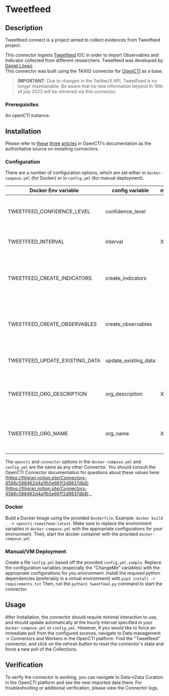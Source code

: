 # Tweetfeed

## Description

Tweetfeed connect is a project aimed to collect evidences from Tweetfeed project.  

This connector ingests [Tweetfeed](https://tweetfeed.live/) IOC in order to import Observables and Indicator collected from different researchers. Tweetfeed was developed by [Daniel López](https://twitter.com/0xDanielLopez).  
This connector was built using the TAXII2 connector for [OpenCTI](https://github.com/OpenCTI-Platform/opencti) as a base.
> **IMPORTANT**: Due to changes in the Twitter/X API, TweetFeed is no longer maintainable. Be aware that no new information beyond th 19th of july 2023 will be retrieved via this connector.


### Prerequisites

An openCTI instance.

## Installation

Please refer to [these](https://filigran.notion.site/Connectors-4586c588462d4a1fb5e661f2d9837db8) [three](https://filigran.notion.site/Introduction-9a614638a75746a391cd93a45fe3dc6c) [articles](https://filigran.notion.site/HowTo-Build-your-first-connector-06b2690697404b5ebc6e3556a1385940) in OpenCTI's documentation as the authoritative source on installing connectors.

### Configuration

There are a number of configuration options, which are set either in `docker-compose.yml` (for Docker) or in `config.yml` (for manual deployment).

| Docker Env variable            | config variable      | mandatory |Description
|--------------------------------|----------------------|------|-----------
| TWEETFEED_CONFIDENCE_LEVEL     | confidence_level     |      |Confidence of hte injested data from 0-100
| TWEETFEED_INTERVAL             | interval             | X    |In day when the connector will run
| TWEETFEED_CREATE_INDICATORS    | create_indicators    |      |True or False , enable the creation of indicators default is True
| TWEETFEED_CREATE_OBSERVABLES   | create_observables   |      |True or False , enable the creation of observables default is True
| TWEETFEED_UPDATE_EXISTING_DATA | update_existing_data |      |True or False , updates the data
| TWEETFEED_ORG_DESCRIPTION      | org_description      | X    |Organization description, which will be refered to data injected
| TWEETFEED_ORG_NAME             | org_name             | X    |Organization name, which will be refered to data injected

The `opencti` and `connector` options in the `docker-compose.yml` and `config.yml` are the same as any other Connector. You should consult the OpenCTI Connector documentation for questions about these values here: [https://filigran.notion.site/Connectors-4586c588462d4a1fb5e661f2d9837db8](https://filigran.notion.site/Connectors-4586c588462d4a1fb5e661f2d9837db8)._

### Docker

Build a Docker Image using the provided `Dockerfile`. Example: `docker build . -t opencti-tweetfeed:latest`. Make sure to replace the environment variables in `docker-compose.yml` with the appropriate configurations for your environment. Then, start the docker container with the provided `docker-compose.yml`

### Manual/VM Deployment

Create a file `config.yml` based off the provided `config.yml.sample`. Replace the configuration variables (especially the "ChangeMe" variables) with the appropriate configurations for you environment. Install the required python dependencies (preferably in a virtual environment) with `pip3 install -r requirements.txt` Then, run the `python3 tweetfeed.py` command to start the connector.

## Usage

After Installation, the connector should require minimal interaction to use, and should update automatically at the hourly interval specified in your `docker-compose.yml` or `config.yml`. However, if you would like to force an immediate poll from the configured sources, navigate to Data management -> Connectors and Workers in the OpenCTI platform. Find the "Tweetfeed" connector, and click on the refresh button to reset the connector's state and force a new poll of the Collections. 

## Verification

To verify the connector is working, you can navigate to Data->Data Curation in the OpenCTI platform and see the new imported data there. For troubleshooting or additional verification, please view the Connector logs.

